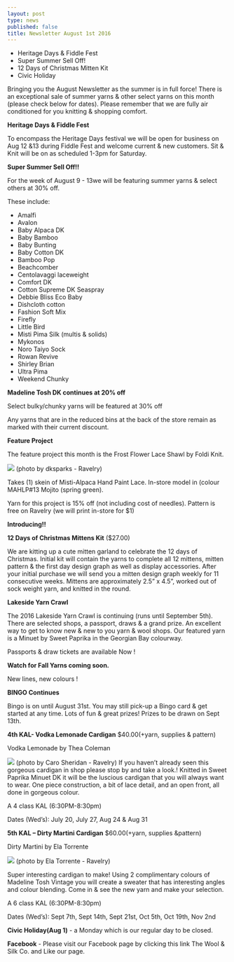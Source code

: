 ```yaml
---
layout: post
type: news
published: false
title: Newsletter August 1st 2016
---
```

- Heritage Days & Fiddle Fest
- Super Summer Sell Off!
- 12 Days of Christmas Mitten Kit
- Civic Holiday

Bringing you the August Newsletter as the summer is in full force! There is an exceptional sale of summer yarns & other select yarns on this month (please check below for dates).  Please remember that we are fully air conditioned for you knitting & shopping comfort. 

**Heritage Days & Fiddle Fest**

To encompass the Heritage Days festival we will be open for business on Aug 12 &13 during Fiddle Fest and welcome current & new customers. Sit & Knit will be on as scheduled 1-3pm for Saturday.

**Super Summer Sell Off!!**

For the week of August 9 - 13we will be featuring summer yarns & select others at 30% off.

These include:

- Amalfi
- Avalon
- Baby Alpaca DK
- Baby Bamboo
- Baby Bunting
- Baby Cotton DK
- Bamboo Pop
- Beachcomber
- Centolavaggi laceweight
- Comfort DK
- Cotton Supreme DK Seaspray
- Debbie Bliss Eco Baby
- Dishcloth cotton
- Fashion Soft Mix
- Firefly
- Little Bird
- Misti Pima Silk (multis & solids)
- Mykonos
- Noro Taiyo Sock
- Rowan Revive
- Shirley Brian
- Ultra Pima
- Weekend Chunky
 
**Madeline Tosh DK continues at 20% off**

Select bulky/chunky yarns will be featured at 30% off

Any yarns that are in the reduced bins at the back of the store remain as marked with their current discount.

**Feature Project**

The feature project this month is the Frost Flower Lace Shawl by Foldi Knit.  

![]({{site.baseurl}}/projects/img/featured_26.jpg)
(photo by  dksparks - Ravelry)

Takes (1) skein of  Misti-Alpaca Hand Paint Lace.  In-store model in (colour MAHLP#13 Mojito (spring green).  

Yarn for this project is 15% off (not including cost of  needles). Pattern is free on Ravelry 
(we will print in-store for $1)

**Introducing!!**

**12 Days of Christmas Mittens Kit** ($27.00)

We are kitting up a cute mitten garland to celebrate the 12 days of Christmas.  Initial kit will contain the yarns to complete all 12 mittens, mitten pattern & the first day design graph as well as display accessories. After your initial purchase we will send you a mitten design graph weekly for 11 consecutive weeks. Mittens are approximately 2.5” x 4.5”, worked out of sock weight yarn, and knitted in the round.

**Lakeside Yarn Crawl**

The 2016 Lakeside Yarn Crawl is continuing (runs until September 5th). There are selected shops, a passport, draws & a grand prize. An excellent way to get to know new & new to you yarn & wool shops.  Our featured yarn is a Minuet by Sweet Paprika in the Georgian Bay colourway.

Passports & draw tickets are available Now !

**Watch for Fall Yarns coming soon.**

New lines, new colours !

**BINGO Continues**

Bingo is on until August 31st. You may still pick-up a Bingo card & get started at any time. Lots of fun & great prizes! Prizes to be drawn on Sept 13th.

**4th KAL- Vodka Lemonade Cardigan** $40.00(+yarn, supplies & pattern)

Vodka Lemonade by Thea Coleman

![]({{site.baseurl}}/img/kal/kal4.jpg)
(photo by Caro Sheridan - Ravelry)
If you haven’t already seen this gorgeous cardigan in shop please stop by and take a look.!  Knitted in Sweet Paprika Minuet DK it will be the luscious cardigan that you will always want to wear.  One piece construction, a bit of lace detail, and an open front, all done in gorgeous colour.

A 4 class KAL (6:30PM-8:30pm)

Dates (Wed’s): July 20, July 27, Aug 24 & Aug 31

**5th KAL – Dirty Martini Cardigan** $60.00(+yarn, supplies &pattern)

Dirty Martini by Ela Torrente

![]({{site.baseurl}}/img/kal/kal5.jpg)
(photo by Ela Torrente - Ravelry)

Super interesting cardigan to make!  Using 2 complimentary colours of  Madeline Tosh Vintage you will create a sweater that has interesting angles and colour blending. Come in & see the new yarn and make your selection.

A 6 class KAL  (6:30PM-8:30pm)

Dates (Wed’s): Sept 7th, Sept 14th, Sept 21st, Oct 5th, Oct 19th, Nov 2nd

**Civic Holiday(Aug 1)** - a Monday which is our regular day to be closed.  

**Facebook** - Please visit our Facebook page by clicking this link The Wool & Silk Co. and Like our page.